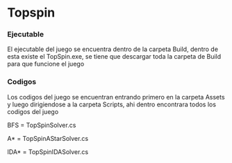 # Topspin

### Ejecutable
El ejecutable del juego se encuentra dentro de la carpeta Build, dentro de esta existe el TopSpin.exe, se tiene que descargar toda la carpeta de Build para que funcione el juego

### Codigos
Los codigos del juego se encuentran entrando primero en la carpeta Assets y luego dirigiendose a la carpeta Scripts, ahi dentro encontrara todos los codigos del juego

BFS = TopSpinSolver.cs

A* = TopSpinAStarSolver.cs

IDA* = TopSpinIDASolver.cs
